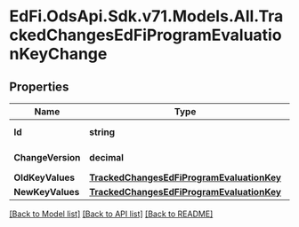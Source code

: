 # EdFi.OdsApi.Sdk.v71.Models.All.TrackedChangesEdFiProgramEvaluationKeyChange

## Properties

Name | Type | Description | Notes
------------ | ------------- | ------------- | -------------
**Id** | **string** | Resource identifier | [optional] 
**ChangeVersion** | **decimal** | Change version | [optional] 
**OldKeyValues** | [**TrackedChangesEdFiProgramEvaluationKey**](TrackedChangesEdFiProgramEvaluationKey.md) |  | [optional] 
**NewKeyValues** | [**TrackedChangesEdFiProgramEvaluationKey**](TrackedChangesEdFiProgramEvaluationKey.md) |  | [optional] 

[[Back to Model list]](../../README.md#documentation-for-models) [[Back to API list]](../../README.md#documentation-for-api-endpoints) [[Back to README]](../../README.md)

